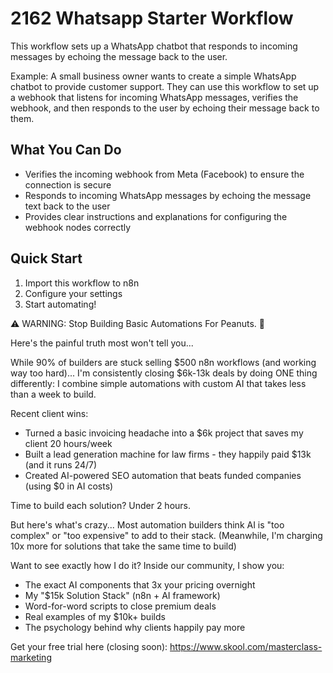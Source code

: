 # 2162 Whatsapp Starter Workflow

This workflow sets up a WhatsApp chatbot that responds to incoming messages by echoing the message back to the user.

Example: A small business owner wants to create a simple WhatsApp chatbot to provide customer support. They can use this workflow to set up a webhook that listens for incoming WhatsApp messages, verifies the webhook, and then responds to the user by echoing their message back to them.

## What You Can Do
- Verifies the incoming webhook from Meta (Facebook) to ensure the connection is secure
- Responds to incoming WhatsApp messages by echoing the message text back to the user
- Provides clear instructions and explanations for configuring the webhook nodes correctly

## Quick Start
1. Import this workflow to n8n
2. Configure your settings
3. Start automating!

⚠️ WARNING: Stop Building Basic Automations For Peanuts. 🚫

Here's the painful truth most won't tell you...

While 90% of builders are stuck selling $500 n8n workflows (and working way too hard)...
I'm consistently closing $6k-13k deals by doing ONE thing differently:
I combine simple automations with custom AI that takes less than a week to build.

Recent client wins:
* Turned a basic invoicing headache into a $6k project that saves my client 20 hours/week
* Built a lead generation machine for law firms - they happily paid $13k (and it runs 24/7)
* Created AI-powered SEO automation that beats funded companies (using $0 in AI costs)

Time to build each solution? Under 2 hours.

But here's what's crazy...
Most automation builders think AI is "too complex" or "too expensive" to add to their stack.
(Meanwhile, I'm charging 10x more for solutions that take the same time to build)

Want to see exactly how I do it?
Inside our community, I show you:
* The exact AI components that 3x your pricing overnight
* My "$15k Solution Stack" (n8n + AI framework)
* Word-for-word scripts to close premium deals
* Real examples of my $10k+ builds
* The psychology behind why clients happily pay more

Get your free trial here (closing soon): https://www.skool.com/masterclass-marketing
